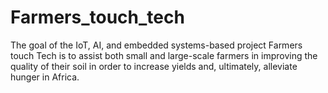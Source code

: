 # Farmers_touch_tech
The goal of the IoT, AI, and embedded systems-based project Farmers touch Tech is to assist
both small and large-scale farmers in improving the quality of their 
soil in order to increase yields and, ultimately, alleviate hunger in Africa. 
